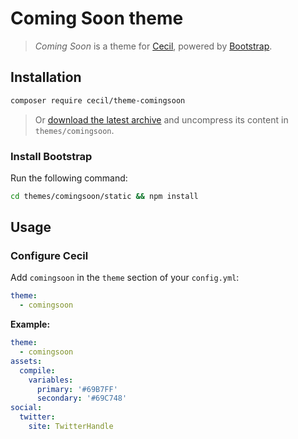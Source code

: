 # Coming Soon theme

> _Coming Soon_ is a theme for [Cecil](https://cecil.app), powered by [Bootstrap](https://getbootstrap.com).

## Installation

```bash
composer require cecil/theme-comingsoon
```

> Or [download the latest archive](https://github.com/Cecilapp/theme-comingsoon/releases/latest/) and uncompress its content in `themes/comingsoon`.

### Install Bootstrap

Run the following command:

```bash
cd themes/comingsoon/static && npm install
```

## Usage

### Configure Cecil

Add `comingsoon` in the `theme` section of your `config.yml`:

```yaml
theme:
  - comingsoon
```

**Example:**

```yaml
theme:
  - comingsoon
assets:
  compile:
    variables:
      primary: '#69B7FF'
      secondary: '#69C748'
social:
  twitter:
    site: TwitterHandle
```
